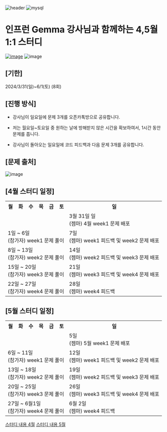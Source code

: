 ![header](https://capsule-render.vercel.app/api?type=venom&color=auto&height=200&section=header&text=Gemma%20Study&fontSize=60)
![mysql](https://img.shields.io/badge/mysql-4479A1.svg?&style=for-the-badge&logo=mysql&logoColor=white)

# 인프런 Gemma 강사님과 함께하는 4,5월 1:1 스터디
[![image](https://github.com/sooonzero/Gemma-SQL-Study/assets/82437385/f99ca4e9-ec9f-40fc-a58e-a7f534ac4748)](https://www.inflearn.com/users/867682/@gemmadata)
![image](https://github.com/sooonzero/Gemma-SQL-Study/assets/82437385/46eb6eee-e60e-4aba-961c-46599b13f423)

## [기한] 
2024/3/31(일)~6/1(토) (8회)

## [진행 방식]
- 강사님이 일요일에 문제 3개를 오픈카톡방으로 공유합니다.

- 저는 월요일~토요일 중 원하는 날에 방해받지 않은 시간을 확보하여서, 1시간 동안 문제를 풉니다.

- 강사님이 돌아오는 일요일에 코드 피드백과 다음 문제 3개를 공유합니다.

## [문제 출처]
![image](https://user-images.githubusercontent.com/45563371/208241903-8a06cdec-07be-45d7-a1c4-c42f6745df44.png)

<!DOCTYPE html>
<html lang="ko">
<head>
<meta charset="UTF-8">
</head>
<body>



<h2>[4월 스터디 일정]</h2>
<table>
  <tr>
    <th>월</th>
    <th>화</th>
    <th>수</th>
    <th>목</th>
    <th>금</th>
    <th>토</th>
    <th>일</th>
  </tr>
    <tr>
    <td class="event" colspan="6"></td>
    <td>3월 31일 일<br>(젬마) 4월 week1 문제 배포</td>
  </tr>
  <tr>
    <td class="event" colspan="6">1일 ~ 6일<br>(참가자) week1 문제 풀이</td>
    <td>7일<br>(젬마) week1 피드백 및 week2 문제 배포</td>
  </tr>
  <tr>
    <td class="event" colspan="6">8일 ~ 13일<br>(참가자) week2 문제 풀이</td>
    <td>14일<br>(젬마) week2 피드백 및 week3 문제 배포</td>
  </tr>
  <tr>
    <td class="event" colspan="6">15일 ~ 20일<br>(참가자) week3 문제 풀이</td>
    <td>21일<br>(젬마) week3 피드백 및 week4 문제 배포</td>
  </tr>
  <tr>
    <td class="event" colspan="6">22일 ~ 27일 <br>(참가자) week4 문제 풀이</td>
    <td>28일<br>(젬마) week4 피드백</td>
  </tr>
</table>

<h2>[5월 스터디 일정]</h2>
<table>
  <tr>
    <th>월</th>
    <th>화</th>
    <th>수</th>
    <th>목</th>
    <th>금</th>
    <th>토</th>
    <th>일</th>
  </tr>
    <tr>
    <td class="event" colspan="6"></td>
    <td> 5일 <br>(젬마) 5월 week1 문제 배포</td>
  </tr>
  <tr>
    <td class="event" colspan="6">6일 ~ 11일<br>(참가자) week1 문제 풀이</td>
    <td>12일<br>(젬마) week1 피드백 및 week2 문제 배포</td>
  </tr>
  <tr>
    <td class="event" colspan="6">13일 ~ 18일<br>(참가자) week2 문제 풀이</td>
    <td>19일<br>(젬마) week2 피드백 및 week3 문제 배포</td>
  </tr>
  <tr>
    <td class="event" colspan="6">20일 ~ 25일<br>(참가자) week3 문제 풀이</td>
    <td>26일<br>(젬마) week3 피드백 및 week4 문제 배포</td>
  </tr>
  <tr>
    <td class="event" colspan="6">27일 ~ 6월1일 <br>(참가자) week4 문제 풀이</td>
    <td>6월 2일<br>(젬마) week4 피드백</td>
  </tr>
</table>

</body>
</html>


[스터디 내용 4월](https://www.inflearn.com/news/1216479)
[스터디 내용 5월](https://www.inflearn.com/news/1251662)


